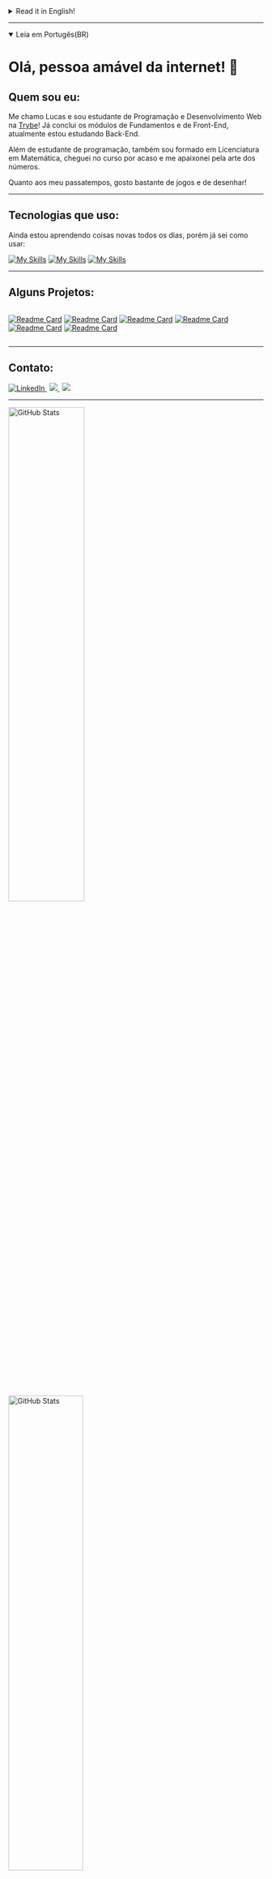 <details>
  <summary>Read it in English!</summary>
  
  # Hello there! 👋

  ## About me
  My name is Lucas and Im a student of Web Development at [Trybe](https://www.betrybe.com/)
  Already finished Fundamentals and Front End modules, and I'm currently studying Back-end!

  Besides programing, I also have a Math Degree.

  My hobbies are playing games and drawing (poorly).

</details>

---
<details open>
  <summary>Leia em Portugês(BR)</summary>
  
# Olá, pessoa amável da internet! 👋

## Quem sou eu:
Me chamo Lucas e sou estudante de Programação e Desenvolvimento Web na [Trybe](https://www.betrybe.com/)!
Já conclui os módulos de Fundamentos e de Front-End, atualmente estou estudando Back-End.

Além de estudante de programação, também sou formado em Licenciatura em Matemática, cheguei no curso por acaso e me apaixonei pela arte dos números.

Quanto aos meu passatempos, gosto bastante de jogos e de desenhar!

</details>

---
## Tecnologias que uso:
Ainda estou aprendendo coisas novas todos os dias, porém já sei como usar:

[![My Skills](https://skillicons.dev/icons?i=js,html,css,react,redux,jest)](https://skillicons.dev)
[![My Skills](https://skillicons.dev/icons?i=ts,docker,mysql,mongo,nodejs,express)](https://skillicons.dev)
[![My Skills](https://skillicons.dev/icons?i=bash,git,vscode)](https://skillicons.dev)

---
  ## Alguns Projetos:
<div style="display: flex;">

  [![Readme Card](https://github-readme-stats.vercel.app/api/pin/?username=Lucas-Dalbo&repo=wallet-project&theme=codeSTACKr&border_color=ffffff)](https://github.com/Lucas-Dalbo/wallet-project)
  [![Readme Card](https://github-readme-stats.vercel.app/api/pin/?username=Lucas-Dalbo&repo=music-app-trybetunes&theme=codeSTACKr&border_color=ffffff)](https://github.com/Lucas-Dalbo/music-app-trybetunes)
  [![Readme Card](https://github-readme-stats.vercel.app/api/pin/?username=Lucas-Dalbo&repo=app-receitas&theme=codeSTACKr&border_color=ffffff)](https://github.com/Lucas-Dalbo/app-receitas)
    [![Readme Card](https://github-readme-stats.vercel.app/api/pin/?username=Lucas-Dalbo&repo=dungeons-and-dragons&theme=codeSTACKr&border_color=ffffff)](https://github.com/Lucas-Dalbo/dungeons-and-dragons)
    [![Readme Card](https://github-readme-stats.vercel.app/api/pin/?username=Lucas-Dalbo&repo=blogs-api&theme=codeSTACKr&border_color=ffffff)](https://github.com/Lucas-Dalbo/blogs-api)
      [![Readme Card](https://github-readme-stats.vercel.app/api/pin/?username=Lucas-Dalbo&repo=try-futebol-club&theme=codeSTACKr&border_color=ffffff)](https://github.com/Lucas-Dalbo/try-futebol-club)

</div>

---
## Contato:
<div>
  <a href="https://www.linkedin.com/in/lucasdalbofernandes/"
  style="margin-right: 5px">
    <img alt="LinkedIn" src="https://img.shields.io/badge/LinkedIn-0077B5?style=for-the-badge&logo=linkedin&logoColor=white"/>
  </a>
  <a href = "mailto:dalbo.lucas@gmail.com"
  style="margin-right: 5px">
    <img src="https://img.shields.io/badge/Gmail-D14836?style=for-the-badge&logo=gmail&logoColor=white" target="_blank" />
  </a>
  <a href = "https://wa.me/5504396591624"
  style="margin-right: 5px">
    <img src="https://img.shields.io/badge/WhatsApp-25D366?style=for-the-badge&logo=whatsapp&logoColor=white" target="_blank" />
  </a>
  
</div>

---
<div>
  <img src="https://github-readme-stats.vercel.app/api?username=Lucas-Dalbo&show_icons=true&theme=codeSTACKr&border_color=ffffff"
    alt="GitHub Stats"
    style="width: 50%; min-width: 300px;" />
  <img src="https://github-readme-stats.vercel.app/api/top-langs/?username=Lucas-Dalbo&layout=compact&theme=codeSTACKr&border_color=ffffff"
    alt="GitHub Stats"
    style="width: 49%; min-width: 300px;" />
</div>
